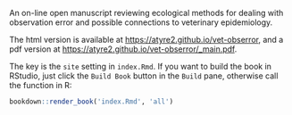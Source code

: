 An on-line open manuscript reviewing ecological methods for dealing with observation error and possible connections to veterinary epidemiology.

The html version is available at https://atyre2.github.io/vet-obserror, and a pdf version at https://atyre2.github.io/vet-obserror/_main.pdf.

The key is the `site` setting in `index.Rmd`. If you want to build the book in RStudio, just click the `Build Book` button in the `Build` pane, otherwise call the function in R:

```r
bookdown::render_book('index.Rmd', 'all')
```
